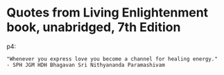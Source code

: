 # Quotes from Living Enlightenment book, unabridged, 7th Edition

p4:
```
"Whenever you express love you become a channel for healing energy."
- SPH JGM HDH Bhagavan Sri Nithyananda Paramashivam
```
